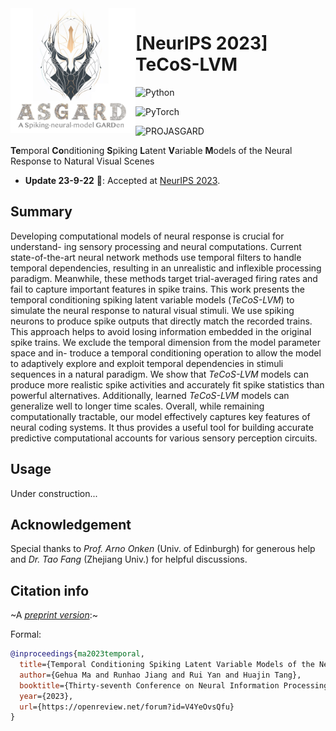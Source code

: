 <img src="https://github.com/genema/Noisy-Spiking-Neuron-Nets/raw/master/proj_logo.jpg" width="200px" align="left">

# [NeurIPS 2023] TeCoS-LVM

![Python](https://img.shields.io/badge/Python-3.8.16-brightgreen)

![PyTorch](https://img.shields.io/badge/PyTorch-1.12.1-brightgreen)

![PROJASGARD](https://img.shields.io/badge/Project-ASGARD-orange)

**Te**mporal **Co**nditioning **S**piking **L**atent **V**ariable **M**odels of the Neural Response to Natural Visual Scenes
- **Update 23-9-22** 🎉: Accepted at [NeurIPS 2023](https://neurips.cc/virtual/2023/poster/71480).


## Summary
Developing computational models of neural response is crucial for understand- ing sensory processing and neural computations. Current state-of-the-art neural network methods use temporal filters to handle temporal dependencies, resulting in an unrealistic and inflexible processing paradigm. Meanwhile, these methods target trial-averaged firing rates and fail to capture important features in spike trains. This work presents the temporal conditioning spiking latent variable models (*TeCoS-LVM*) to simulate the neural response to natural visual stimuli. We use spiking neurons to produce spike outputs that directly match the recorded trains. This approach helps to avoid losing information embedded in the original spike trains. We exclude the temporal dimension from the model parameter space and in- troduce a temporal conditioning operation to allow the model to adaptively explore and exploit temporal dependencies in stimuli sequences in a natural paradigm. We show that *TeCoS-LVM* models can produce more realistic spike activities and accurately fit spike statistics than powerful alternatives. Additionally, learned *TeCoS-LVM* models can generalize well to longer time scales. Overall, while remaining computationally tractable, our model effectively captures key features of neural coding systems. It thus provides a useful tool for building accurate predictive computational accounts for various sensory perception circuits.

## Usage

Under construction...

## Acknowledgement
Special thanks to *Prof. Arno Onken* (Univ. of Edinburgh) for generous help and *Dr. Tao Fang* (Zhejiang Univ.) for helpful discussions.

## Citation info
~A [*preprint version*](https://doi.org/10.48550/arXiv.2306.12045):~

Formal:
```bibtex
@inproceedings{ma2023temporal,
  title={Temporal Conditioning Spiking Latent Variable Models of the Neural Response to Natural Visual Scenes},
  author={Gehua Ma and Runhao Jiang and Rui Yan and Huajin Tang},
  booktitle={Thirty-seventh Conference on Neural Information Processing Systems},
  year={2023},
  url={https://openreview.net/forum?id=V4YeOvsQfu}
}
```

